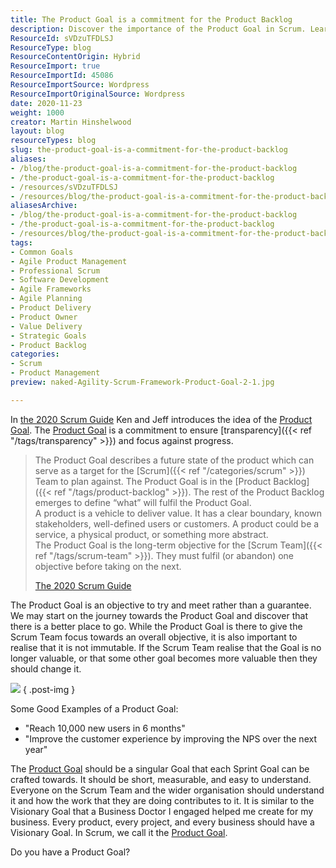 ```yaml
---
title: The Product Goal is a commitment for the Product Backlog
description: Discover the importance of the Product Goal in Scrum. Learn how it drives focus and transparency for your team’s success. Is your Product Goal defined?
ResourceId: sVDzuTFDLSJ
ResourceType: blog
ResourceContentOrigin: Hybrid
ResourceImport: true
ResourceImportId: 45086
ResourceImportSource: Wordpress
ResourceImportOriginalSource: Wordpress
date: 2020-11-23
weight: 1000
creator: Martin Hinshelwood
layout: blog
resourceTypes: blog
slug: the-product-goal-is-a-commitment-for-the-product-backlog
aliases:
- /blog/the-product-goal-is-a-commitment-for-the-product-backlog
- /the-product-goal-is-a-commitment-for-the-product-backlog
- /resources/sVDzuTFDLSJ
- /resources/blog/the-product-goal-is-a-commitment-for-the-product-backlog
aliasesArchive:
- /blog/the-product-goal-is-a-commitment-for-the-product-backlog
- /the-product-goal-is-a-commitment-for-the-product-backlog
- /resources/blog/the-product-goal-is-a-commitment-for-the-product-backlog
tags:
- Common Goals
- Agile Product Management
- Professional Scrum
- Software Development
- Agile Frameworks
- Agile Planning
- Product Delivery
- Product Owner
- Value Delivery
- Strategic Goals
- Product Backlog
categories:
- Scrum
- Product Management
preview: naked-Agility-Scrum-Framework-Product-Goal-2-1.jpg

---
```

In [the 2020 Scrum Guide](https://nkdagility.com/the-2020-scrum-guide/) Ken and Jeff introduces the idea of the [Product Goal](https://nkdagility.com/the-2020-scrum-guide/#commitment-product-goal). The [Product Goal](https://nkdagility.com/the-2020-scrum-guide/#commitment-product-goal) is a commitment to ensure [transparency]({{< ref "/tags/transparency" >}}) and focus against progress.

> The Product Goal describes a future state of the product which can serve as a target for the [Scrum]({{< ref "/categories/scrum" >}}) Team to plan against. The Product Goal is in the [Product Backlog]({{< ref "/tags/product-backlog" >}}). The rest of the Product Backlog emerges to define “what” will fulfil the Product Goal.  
> A product is a vehicle to deliver value. It has a clear boundary, known stakeholders, well-defined users or customers. A product could be a service, a physical product, or something more abstract.  
> The Product Goal is the long-term objective for the [Scrum Team]({{< ref "/tags/scrum-team" >}}). They must fulfil (or abandon) one objective before taking on the next.
>
> [The 2020 Scrum Guide](https://nkdagility.com/the-2020-scrum-guide/#commitment-product-goal)

The Product Goal is an objective to try and meet rather than a guarantee. We may start on the journey towards the Product Goal and discover that there is a better place to go. While the Product Goal is there to give the Scrum Team focus towards an overall objective, it is also important to realise that it is not immutable. If the Scrum Team realise that the Goal is no longer valuable, or that some other goal becomes more valuable then they should change it.

![](images/naked-Agility-Scrum-Framework-Product-Goal-920x720-1-2.jpg)
{ .post-img }

Some Good Examples of a Product Goal:

- "Reach 10,000 new users in 6 months"
- "Improve the customer experience by improving the NPS over the next year"

The [Product Goal](https://nkdagility.com/the-2020-scrum-guide/#commitment-product-goal) should be a singular Goal that each Sprint Goal can be crafted towards. It should be short, measurable, and easy to understand. Everyone on the Scrum Team and the wider organisation should understand it and how the work that they are doing contributes to it. It is similar to the Visionary Goal that a Business Doctor I engaged helped me create for my business. Every product, every project, and every business should have a Visionary Goal. In Scrum, we call it the [Product Goal](https://nkdagility.com/the-2020-scrum-guide/#commitment-product-goal).

Do you have a Product Goal?
